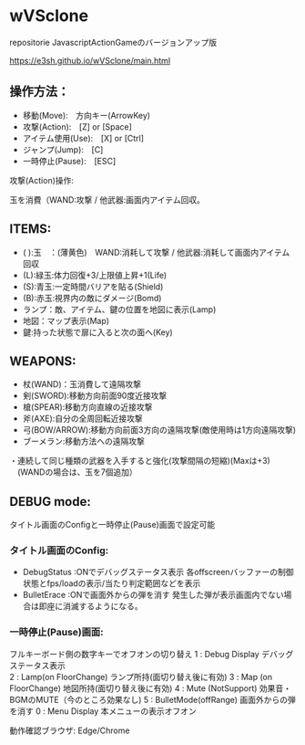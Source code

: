 # wVSclone
repositorie JavascriptActionGameのバージョンアップ版

https://e3sh.github.io/wVSclone/main.html

## 操作方法：
- 移動(Move):　方向キー(ArrowKey)
- 攻撃(Action):　[Z] or [Space]
- アイテム使用(Use):　[X] or [Ctrl]
- ジャンプ(Jump):　[C] 
- 一時停止(Pause):　[ESC]  

攻撃(Action)操作:

玉を消費（WAND:攻撃 / 他武器:画面内アイテム回収。

## ITEMS:
- ( ):玉　：(薄黄色)　WAND:消耗して攻撃 / 他武器:消耗して画面内アイテム回収
- (L):緑玉:体力回復+3/上限値上昇+1(Life)
- (S):青玉:一定時間バリアを貼る(Shield)
- (B):赤玉:視界内の敵にダメージ(Bomd)
- ランプ：敵、アイテム、鍵の位置を地図に表示(Lamp)
- 地図：マップ表示(Map)
- 鍵:持った状態で扉に入ると次の面へ(Key)

## WEAPONS:
- 杖(WAND)：玉消費して遠隔攻撃
- 剣(SWORD):移動方向前面90度近接攻撃
- 槍(SPEAR):移動方向直線の近接攻撃
- 斧(AXE):自分の全周回転近接攻撃
- 弓(BOW/ARROW):移動方向前面3方向の遠隔攻撃(敵使用時は1方向遠隔攻撃)
- ブーメラン:移動方法への遠隔攻撃

・連続して同じ種類の武器を入手すると強化(攻撃間隔の短縮)(Maxは+3)
　(WANDの場合は、玉を7個追加）

## DEBUG mode:
タイトル画面のConfigと一時停止(Pause)画面で設定可能

### タイトル画面のConfig:
- DebugStatus :ONでデバッグステータス表示
  各offscreenバッファーの制御状態とfps/loadの表示/当たり判定範囲などを表示
- BulletErace :ONで画面外からの弾を消す
  発生した弾が表示画面内でない場合は即座に消滅するようになる。


### 一時停止(Pause)画面:
フルキーボード側の数字キーでオフオンの切り替え
1 : Debug Display        デバッグステータス表示    
2 : Lamp(on FloorChange) ランプ所持(面切り替え後に有効)
3 : Map (on FloorChange) 地図所持(面切り替え後に有効)
4 : Mute (NotSupport)    効果音・BGMのMUTE（今のところ効果なし)
5 : BulletMode(offRange) 画面外からの弾を消す
0 : Menu Display         本メニューの表示オフオン

動作確認ブラウザ:
Edge/Chrome
